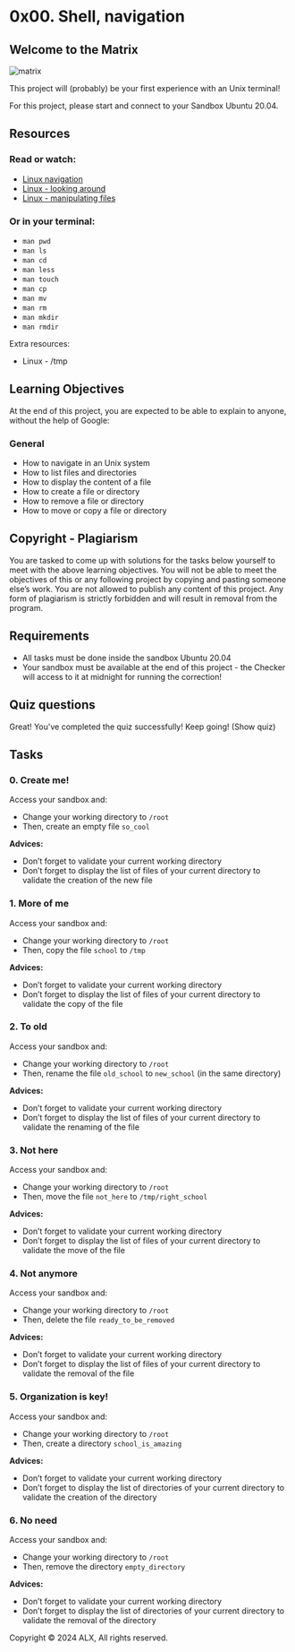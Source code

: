 # 0x00. Shell, navigation

## Welcome to the Matrix

![matrix](https://github.com/user-attachments/assets/e148d3e2-a2fb-4e04-8b8d-dcbc82455717)

This project will (probably) be your first experience with an Unix terminal!

For this project, please start and connect to your Sandbox Ubuntu 20.04.

## Resources

### Read or watch:

- [Linux navigation](http://linuxcommand.org/lc3_lts0020.php)
- [Linux - looking around](http://linuxcommand.org/lc3_lts0030.php)
- [Linux - manipulating files](http://linuxcommand.org/lc3_lts0050.php)

### Or in your terminal:

- `man pwd`
- `man ls`
- `man cd`
- `man less`
- `man touch`
- `man cp`
- `man mv`
- `man rm`
- `man mkdir`
- `man rmdir`

Extra resources:
- Linux - /tmp

## Learning Objectives
At the end of this project, you are expected to be able to explain to anyone, without the help of Google:

### General
- How to navigate in an Unix system
- How to list files and directories
- How to display the content of a file
- How to create a file or directory
- How to remove a file or directory
- How to move or copy a file or directory

## Copyright - Plagiarism
You are tasked to come up with solutions for the tasks below yourself to meet with the above learning objectives.
You will not be able to meet the objectives of this or any following project by copying and pasting someone else’s work.
You are not allowed to publish any content of this project.
Any form of plagiarism is strictly forbidden and will result in removal from the program.

## Requirements
- All tasks must be done inside the sandbox Ubuntu 20.04
- Your sandbox must be available at the end of this project - the Checker will access to it at midnight for running the correction!

## Quiz questions
Great! You've completed the quiz successfully! Keep going! (Show quiz)

## Tasks

### 0. Create me!
Access your sandbox and:
- Change your working directory to `/root`
- Then, create an empty file `so_cool`

**Advices:**
- Don’t forget to validate your current working directory
- Don’t forget to display the list of files of your current directory to validate the creation of the new file

### 1. More of me
Access your sandbox and:
- Change your working directory to `/root`
- Then, copy the file `school` to `/tmp`

**Advices:**
- Don’t forget to validate your current working directory
- Don’t forget to display the list of files of your current directory to validate the copy of the file

### 2. To old
Access your sandbox and:
- Change your working directory to `/root`
- Then, rename the file `old_school` to `new_school` (in the same directory)

**Advices:**
- Don’t forget to validate your current working directory
- Don’t forget to display the list of files of your current directory to validate the renaming of the file

### 3. Not here
Access your sandbox and:
- Change your working directory to `/root`
- Then, move the file `not_here` to `/tmp/right_school`

**Advices:**
- Don’t forget to validate your current working directory
- Don’t forget to display the list of files of your current directory to validate the move of the file

### 4. Not anymore
Access your sandbox and:
- Change your working directory to `/root`
- Then, delete the file `ready_to_be_removed`

**Advices:**
- Don’t forget to validate your current working directory
- Don’t forget to display the list of files of your current directory to validate the removal of the file

### 5. Organization is key!
Access your sandbox and:
- Change your working directory to `/root`
- Then, create a directory `school_is_amazing`

**Advices:**
- Don’t forget to validate your current working directory
- Don’t forget to display the list of directories of your current directory to validate the creation of the directory

### 6. No need
Access your sandbox and:
- Change your working directory to `/root`
- Then, remove the directory `empty_directory`

**Advices:**
- Don’t forget to validate your current working directory
- Don’t forget to display the list of directories of your current directory to validate the removal of the directory

Copyright © 2024 ALX, All rights reserved.
